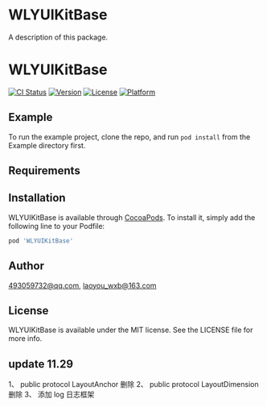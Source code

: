 # WLYUIKitBase

A description of this package.


# WLYUIKitBase

[![CI Status](https://img.shields.io/travis/493059732@qq.com/WLYUIKitBase.svg?style=flat)](https://travis-ci.org/493059732@qq.com/WLYUIKitBase)
[![Version](https://img.shields.io/cocoapods/v/WLYUIKitBase.svg?style=flat)](https://cocoapods.org/pods/WLYUIKitBase)
[![License](https://img.shields.io/cocoapods/l/WLYUIKitBase.svg?style=flat)](https://cocoapods.org/pods/WLYUIKitBase)
[![Platform](https://img.shields.io/cocoapods/p/WLYUIKitBase.svg?style=flat)](https://cocoapods.org/pods/WLYUIKitBase)

## Example

To run the example project, clone the repo, and run `pod install` from the Example directory first.

## Requirements

## Installation

WLYUIKitBase is available through [CocoaPods](https://cocoapods.org). To install
it, simply add the following line to your Podfile:

```ruby
pod 'WLYUIKitBase'
```

## Author

493059732@qq.com, laoyou_wxb@163.com

## License

WLYUIKitBase is available under the MIT license. See the LICENSE file for more info.


## update 11.29 
1、 public protocol LayoutAnchor  删除
2、 public protocol LayoutDimension  删除
3、 添加 log 日志框架

